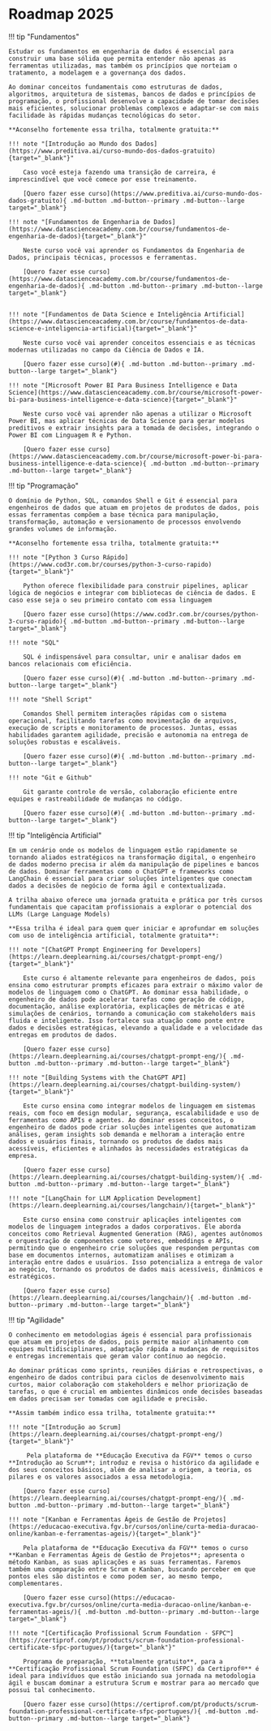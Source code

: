 # Roadmap 2025

!!! tip "Fundamentos"

    Estudar os fundamentos em engenharia de dados é essencial para construir uma base sólida que permita entender não apenas as ferramentas utilizadas, mas também os princípios que norteiam o tratamento, a modelagem e a governança dos dados.

    Ao dominar conceitos fundamentais como estruturas de dados, algoritmos, arquitetura de sistemas, bancos de dados e princípios de programação, o profissional desenvolve a capacidade de tomar decisões mais eficientes, solucionar problemas complexos e adaptar-se com mais facilidade às rápidas mudanças tecnológicas do setor.

    **Aconselho fortemente essa trilha, totalmente gratuita:**

    !!! note "[Introdução ao Mundo dos Dados](https://www.preditiva.ai/curso-mundo-dos-dados-gratuito){target="_blank"}"
    
        Caso você esteja fazendo uma transição de carreira, é imprescindível que você comece por esse treinamento.

        [Quero fazer esse curso](https://www.preditiva.ai/curso-mundo-dos-dados-gratuito){ .md-button .md-button--primary .md-button--large target="_blank"}

    !!! note "[Fundamentos de Engenharia de Dados](https://www.datascienceacademy.com.br/course/fundamentos-de-engenharia-de-dados){target="_blank"}"

        Neste curso você vai aprender os Fundamentos da Engenharia de Dados, principais técnicas, processos e ferramentas.

        [Quero fazer esse curso](https://www.datascienceacademy.com.br/course/fundamentos-de-engenharia-de-dados){ .md-button .md-button--primary .md-button--large target="_blank"}


    !!! note "[Fundamentos de Data Science e Inteligência Artificial](https://www.datascienceacademy.com.br/course/fundamentos-de-data-science-e-inteligencia-artificial){target="_blank"}"

        Neste curso você vai aprender conceitos essenciais e as técnicas modernas utilizadas no campo da Ciência de Dados e IA.

        [Quero fazer esse curso](#){ .md-button .md-button--primary .md-button--large target="_blank"}

    !!! note "[Microsoft Power BI Para Business Intelligence e Data Science](https://www.datascienceacademy.com.br/course/microsoft-power-bi-para-business-intelligence-e-data-science){target="_blank"}"

        Neste curso você vai aprender não apenas a utilizar o Microsoft Power BI, mas aplicar técnicas de Data Science para gerar modelos preditivos e extrair insights para a tomada de decisões, integrando o Power BI com Linguagem R e Python.

        [Quero fazer esse curso](https://www.datascienceacademy.com.br/course/microsoft-power-bi-para-business-intelligence-e-data-science){ .md-button .md-button--primary .md-button--large target="_blank"}

!!! tip "Programação"

    O domínio de Python, SQL, comandos Shell e Git é essencial para engenheiros de dados que atuam em projetos de produtos de dados, pois essas ferramentas compõem a base técnica para manipulação, transformação, automação e versionamento de processos envolvendo grandes volumes de informação.

    **Aconselho fortemente essa trilha, totalmente gratuita:**

    !!! note "[Python 3 Curso Rápido](https://www.cod3r.com.br/courses/python-3-curso-rapido){target="_blank"}"

        Python oferece flexibilidade para construir pipelines, aplicar lógica de negócios e integrar com bibliotecas de ciência de dados. E caso esse seja o seu primeiro contato com essa linguagem

        [Quero fazer esse curso](https://www.cod3r.com.br/courses/python-3-curso-rapido){ .md-button .md-button--primary .md-button--large target="_blank"}

    !!! note "SQL"

        SQL é indispensável para consultar, unir e analisar dados em bancos relacionais com eficiência.

        [Quero fazer esse curso](#){ .md-button .md-button--primary .md-button--large target="_blank"}

    !!! note "Shell Script"

        Comandos Shell permitem interações rápidas com o sistema operacional, facilitando tarefas como movimentação de arquivos, execução de scripts e monitoramento de processos. Juntas, essas habilidades garantem agilidade, precisão e autonomia na entrega de soluções robustas e escaláveis.

        [Quero fazer esse curso](#){ .md-button .md-button--primary .md-button--large target="_blank"}

    !!! note "Git e Github"

        Git garante controle de versão, colaboração eficiente entre equipes e rastreabilidade de mudanças no código.

        [Quero fazer esse curso](#){ .md-button .md-button--primary .md-button--large target="_blank"}

!!! tip "Inteligência Artificial"

    Em um cenário onde os modelos de linguagem estão rapidamente se tornando aliados estratégicos na transformação digital, o engenheiro de dados moderno precisa ir além da manipulação de pipelines e bancos de dados. Dominar ferramentas como o ChatGPT e frameworks como LangChain é essencial para criar soluções inteligentes que conectam dados a decisões de negócio de forma ágil e contextualizada.

    A trilha abaixo oferece uma jornada gratuita e prática por três cursos fundamentais que capacitam profissionais a explorar o potencial dos LLMs (Large Language Models)

    **Essa trilha é ideal para quem quer iniciar e aprofundar em soluções com uso de inteligência artificial, totalmente gratuita**:

    !!! note "[ChatGPT Prompt Engineering for Developers](https://learn.deeplearning.ai/courses/chatgpt-prompt-eng/){target="_blank"}"

        Este curso é altamente relevante para engenheiros de dados, pois ensina como estruturar prompts eficazes para extrair o máximo valor de modelos de linguagem como o ChatGPT. Ao dominar essa habilidade, o engenheiro de dados pode acelerar tarefas como geração de código, documentação, análise exploratória, explicações de métricas e até simulações de cenários, tornando a comunicação com stakeholders mais fluida e inteligente. Isso fortalece sua atuação como ponte entre dados e decisões estratégicas, elevando a qualidade e a velocidade das entregas em produtos de dados.

        [Quero fazer esse curso](https://learn.deeplearning.ai/courses/chatgpt-prompt-eng/){ .md-button .md-button--primary .md-button--large target="_blank"}

    !!! note "[Building Systems with the ChatGPT API](https://learn.deeplearning.ai/courses/chatgpt-building-system/){target="_blank"}"

        Este curso ensina como integrar modelos de linguagem em sistemas reais, com foco em design modular, segurança, escalabilidade e uso de ferramentas como APIs e agentes. Ao dominar esses conceitos, o engenheiro de dados pode criar soluções inteligentes que automatizam análises, geram insights sob demanda e melhoram a interação entre dados e usuários finais, tornando os produtos de dados mais acessíveis, eficientes e alinhados às necessidades estratégicas da empresa.

        [Quero fazer esse curso](https://learn.deeplearning.ai/courses/chatgpt-building-system/){ .md-button .md-button--primary .md-button--large target="_blank"}

    !!! note "[LangChain for LLM Application Development](https://learn.deeplearning.ai/courses/langchain/){target="_blank"}"

        Este curso ensina como construir aplicações inteligentes com modelos de linguagem integrados a dados corporativos. Ele aborda conceitos como Retrieval Augmented Generation (RAG), agentes autônomos e orquestração de componentes como vetores, embeddings e APIs, permitindo que o engenheiro crie soluções que respondem perguntas com base em documentos internos, automatizam análises e otimizam a interação entre dados e usuários. Isso potencializa a entrega de valor ao negócio, tornando os produtos de dados mais acessíveis, dinâmicos e estratégicos.

        [Quero fazer esse curso](https://learn.deeplearning.ai/courses/langchain/){ .md-button .md-button--primary .md-button--large target="_blank"}

!!! tip "Agilidade"

    O conhecimento em metodologias ágeis é essencial para profissionais que atuam em projetos de dados, pois permite maior alinhamento com equipes multidisciplinares, adaptação rápida a mudanças de requisitos e entregas incrementais que geram valor contínuo ao negócio.

    Ao dominar práticas como sprints, reuniões diárias e retrospectivas, o engenheiro de dados contribui para ciclos de desenvolvimento mais curtos, maior colaboração com stakeholders e melhor priorização de tarefas, o que é crucial em ambientes dinâmicos onde decisões baseadas em dados precisam ser tomadas com agilidade e precisão.

    **Assim também indico essa trilha, totalmente gratuita:**

    !!! note "[Introdução ao Scrum](https://learn.deeplearning.ai/courses/chatgpt-prompt-eng/){target="_blank"}"

         Pela plataforma de **Educação Executiva da FGV** temos o curso **Introdução ao Scrum**; introduz e revisa o histórico da agilidade e dos seus conceitos básicos, além de analisar a origem, a teoria, os pilares e os valores associados a essa metodologia.

        [Quero fazer esse curso](https://learn.deeplearning.ai/courses/chatgpt-prompt-eng/){ .md-button .md-button--primary .md-button--large target="_blank"}

    !!! note "[Kanban e Ferramentas Ágeis de Gestão de Projetos](https://educacao-executiva.fgv.br/cursos/online/curta-media-duracao-online/kanban-e-ferramentas-ageis/){target="_blank"}"

        Pela plataforma de **Educação Executiva da FGV** temos o curso **Kanban e Ferramentas Ágeis de Gestão de Projetos**; apresenta o método Kanban, as suas aplicações e as suas ferramentas. Faremos também uma comparação entre Scrum e Kanban, buscando perceber em que pontos eles são distintos e como podem ser, ao mesmo tempo, complementares.

        [Quero fazer esse curso](https://educacao-executiva.fgv.br/cursos/online/curta-media-duracao-online/kanban-e-ferramentas-ageis/){ .md-button .md-button--primary .md-button--large target="_blank"}

    !!! note "[Certificação Profissional Scrum Foundation - SFPC™](https://certiprof.com/pt/products/scrum-foundation-professional-certificate-sfpc-portugues/){target="_blank"}"

        Programa de preparação, **totalmente gratuito**, para a **Certificação Profissional Scrum Foundation (SFPC) da Certiprof®** é ideal para indivíduos que estão iniciando sua jornada na metodologia ágil e buscam dominar a estrutura Scrum e mostrar para ao mercado que possui tal conhecimento.

        [Quero fazer esse curso](https://certiprof.com/pt/products/scrum-foundation-professional-certificate-sfpc-portugues/){ .md-button .md-button--primary .md-button--large target="_blank"}
        